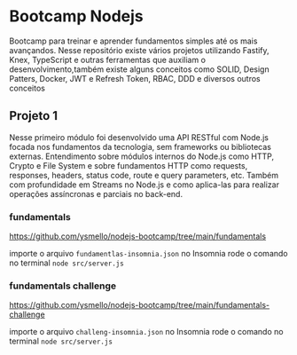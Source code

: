 # Bootcamp Nodejs

Bootcamp para treinar e aprender fundamentos simples até os mais avançandos. Nesse repositório existe vários projetos utilizando Fastify, Knex, TypeScript e outras ferramentas que auxiliam o desenvolvimento,também existe alguns conceitos como SOLID, Design Patters, Docker, JWT e Refresh Token, RBAC, DDD e diversos outros conceitos

## Projeto 1

Nesse primeiro módulo foi desenvolvido uma API RESTful com Node.js focada nos fundamentos da tecnologia, sem frameworks ou bibliotecas externas. Entendimento sobre módulos internos do Node.js como HTTP, Crypto e File System e sobre fundamentos HTTP como requests, responses, headers, status code, route e query parameters, etc. Também com profundidade em Streams no Node.js e como aplica-las para realizar operações assíncronas e parciais no back-end.

### fundamentals
https://github.com/ysmello/nodejs-bootcamp/tree/main/fundamentals

importe o arquivo `fundamentlas-insomnia.json` no Insomnia
rode o comando no terminal `node src/server.js`

### fundamentals challenge
https://github.com/ysmello/nodejs-bootcamp/tree/main/fundamentals-challenge

importe o arquivo `challeng-insomnia.json` no Insomnia
rode o comando no terminal `node src/server.js`